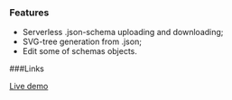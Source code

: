 ### Features

- Serverless .json-schema uploading and downloading;
- SVG-tree generation from .json;
- Edit some of schemas objects.


###Links

[Live demo](https://nlipatov.github.io/kbTree/)
